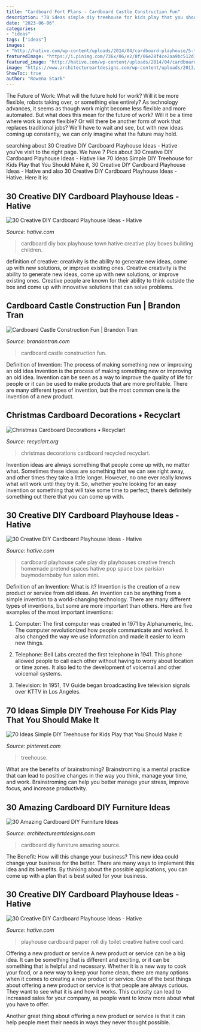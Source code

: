 ```yaml
---
title: "Cardboard Fort Plans - Cardboard Castle Construction Fun"
description: "70 ideas simple diy treehouse for kids play that you should make it"
date: "2023-06-06"
categories:
- "ideas"
tags: ["ideas"]
images:
- "http://hative.com/wp-content/uploads/2014/04/cardboard-playhouse/5-toilet-paper-roll-playhouse.jpg"
featuredImage: "https://i.pinimg.com/736x/06/e2/8f/06e28f4ce2aa9bc512d1c66014501b32--treehouse-kids-make-it.jpg"
featured_image: "http://hative.com/wp-content/uploads/2014/04/cardboard-playhouse/5-toilet-paper-roll-playhouse.jpg"
image: "https://www.architectureartdesigns.com/wp-content/uploads/2013/09/2033.jpg"
ShowToc: true
author: "Rowena Stark"
---
```



The Future of Work: What will the future hold for work? Will it be more flexible, robots taking over, or something else entirely?
As technology advances, it seems as though work might become less flexible and more automated. But what does this mean for the future of work? Will it be a time where work is more flexible? Or will there be another form of work that replaces traditional jobs? We'll have to wait and see, but with new ideas coming up constantly, we can only imagine what the future may hold.

	

		
searching about 30 Creative DIY Cardboard Playhouse Ideas - Hative you've visit to the right page. We have 7 Pics about 30 Creative DIY Cardboard Playhouse Ideas - Hative like 70 Ideas Simple DIY Treehouse for Kids Play that You Should Make it, 30 Creative DIY Cardboard Playhouse Ideas - Hative and also 30 Creative DIY Cardboard Playhouse Ideas - Hative. Here it is:
		
    
## 30 Creative DIY Cardboard Playhouse Ideas - Hative

<img loading=lazy src="http://hative.com/wp-content/uploads/2014/04/cardboard-playhouse/24-diy-cardboard-box-town.jpg" onerror="this.onerror=null;this.src='https://tse2.mm.bing.net/th?id=OIP._mpHThaMzn2dZYCglOhvgAHaLG&amp;pid=15.1';" alt="30 Creative DIY Cardboard Playhouse Ideas - Hative">

_Source: hative.com_

>cardboard diy box playhouse town hative creative play boxes building children. 

	

definition of creative: creativity is the ability to generate new ideas, come up with new solutions, or improve existing ones.
Creative creativity is the ability to generate new ideas, come up with new solutions, or improve existing ones. Creative people are known for their ability to think outside the box and come up with innovative solutions that can solve problems.

    
## Cardboard Castle Construction Fun | Brandon Tran

<img loading=lazy src="https://brandontran.com/images/cardboard-castle-original-5.jpg" onerror="this.onerror=null;this.src='https://tse1.mm.bing.net/th?id=OIP.SGUP12rrj7nzPwmKP8XagQHaLL&amp;pid=15.1';" alt="Cardboard Castle Construction Fun | Brandon Tran">

_Source: brandontran.com_

>cardboard castle construction fun. 

	

Definition of Invention: The process of making something new or improving an old idea
Invention is the process of making something new or improving an old idea. Invention can be seen as a way to improve the quality of life for people or it can be used to make products that are more profitable. There are many different types of invention, but the most common one is the invention of a new product.

    
## Christmas Cardboard Decorations • Recyclart

<img loading=lazy src="https://www.recyclart.org/wp-content/uploads/2014/12/naviduni-033-600x800.jpg" onerror="this.onerror=null;this.src='https://tse4.mm.bing.net/th?id=OIP.B9GoCbwwUyEZ5lsdwsVqdAHaJ4&amp;pid=15.1';" alt="Christmas Cardboard Decorations • Recyclart">

_Source: recyclart.org_

>christmas decorations cardboard recycled recyclart. 

	

Invention ideas are always something that people come up with, no matter what. Sometimes these ideas are something that we can see right away, and other times they take a little longer. However, no one ever really knows what will work until they try it. So, whether you’re looking for an easy invention or something that will take some time to perfect, there’s definitely something out there that you can come up with.

    
## 30 Creative DIY Cardboard Playhouse Ideas - Hative

<img loading=lazy src="https://hative.com/wp-content/uploads/2014/04/cardboard-playhouse/17-homemade-cardboard-cafe.jpg" onerror="this.onerror=null;this.src='https://tse1.mm.bing.net/th?id=OIP.s9J5wRl_CMd98jty645X8AHaFF&amp;pid=15.1';" alt="30 Creative DIY Cardboard Playhouse Ideas - Hative">

_Source: hative.com_

>cardboard playhouse cafe play diy playhouses creative french homemade pretend spaces hative pop space box parisian buymodernbaby fun salon mini. 

	

Definition of an Invention: What is it?
Invention is the creation of a new product or service from old ideas. An invention can be anything from a simple invention to a world-changing technology. There are many different types of inventions, but some are more important than others. Here are five examples of the most important inventions: 
1) Computer: The first computer was created in 1971 by Alphanumeric, Inc. The computer revolutionized how people communicate and worked. It also changed the way we use information and made it easier to learn new things.

2) Telephone: Bell Labs created the first telephone in 1941. This phone allowed people to call each other without having to worry about location or time zones. It also led to the development of voicemail and other voicemail systems.

3) Television: In 1951, TV Guide began broadcasting live television signals over KTTV in Los Angeles.

    
## 70 Ideas Simple DIY Treehouse For Kids Play That You Should Make It

<img loading=lazy src="https://i.pinimg.com/736x/06/e2/8f/06e28f4ce2aa9bc512d1c66014501b32--treehouse-kids-make-it.jpg" onerror="this.onerror=null;this.src='https://tse4.mm.bing.net/th?id=OIP.bD1RXfygmwNPCfmdPT2H1gHaJ3&amp;pid=15.1';" alt="70 Ideas Simple DIY Treehouse for Kids Play that You Should Make it">

_Source: pinterest.com_

>treehouse. 

	

What are the benefits of brainstroming?
Brainstroming is a mental practice that can lead to positive changes in the way you think, manage your time, and work. Brainstroming can help you better manage your stress, improve focus, and increase productivity.

    
## 30 Amazing Cardboard DIY Furniture Ideas

<img loading=lazy src="https://www.architectureartdesigns.com/wp-content/uploads/2013/09/2033.jpg" onerror="this.onerror=null;this.src='https://tse3.mm.bing.net/th?id=OIP.K8zORr6vesRvsHyhubsxPQHaFY&amp;pid=15.1';" alt="30 Amazing Cardboard DIY Furniture Ideas">

_Source: architectureartdesigns.com_

>cardboard diy furniture amazing source. 

	

The Benefit: How will this change your business?
This new idea could change your business for the better. There are many ways to implement this idea and its benefits. By thinking about the possible applications, you can come up with a plan that is best suited for your business.

    
## 30 Creative DIY Cardboard Playhouse Ideas - Hative

<img loading=lazy src="http://hative.com/wp-content/uploads/2014/04/cardboard-playhouse/5-toilet-paper-roll-playhouse.jpg" onerror="this.onerror=null;this.src='https://tse1.mm.bing.net/th?id=OIP.bFwpgcAIsQCf09btIDjDeAHaJ4&amp;pid=15.1';" alt="30 Creative DIY Cardboard Playhouse Ideas - Hative">

_Source: hative.com_

>playhouse cardboard paper roll diy toilet creative hative cool card. 

	

Offering a new product or service
A new product or service can be a big idea. It can be something that is different and exciting, or it can be something that is helpful and necessary. Whether it is a new way to cook your food, or a new way to keep your home clean, there are many options when it comes to creating a new product or service. 
One of the best things about offering a new product or service is that people are always curious. They want to see what it is and how it works. This curiosity can lead to increased sales for your company, as people want to know more about what you have to offer. 

Another great thing about offering a new product or service is that it can help people meet their needs in ways they never thought possible.

